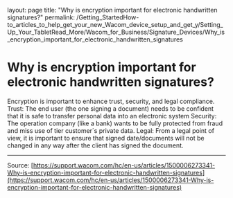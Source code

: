 layout: page
title: "Why is encryption important for electronic handwritten signatures?"
permalink: /Getting_StartedHow-to_articles_to_help_get_your_new_Wacom_device_setup_and_get_y/Setting_Up_Your_TabletRead_More/Wacom_for_Business/Signature_Devices/Why_is_encryption_important_for_electronic_handwritten_signatures

# Why is encryption important for electronic handwritten signatures?

Encryption is important to enhance trust, security, and legal compliance. Trust: The end user (the one signing a document) needs to be confident that it is safe to transfer personal data into an electronic system Security: The operation company (like a bank) wants to be fully protected from fraud and miss use of tier customer´s private data. Legal: From a legal point of view, it is important to ensure that signed date/documents will not be changed in any way after the client has signed the document.

---
Source: [https://support.wacom.com/hc/en-us/articles/1500006273341-Why-is-encryption-important-for-electronic-handwritten-signatures](https://support.wacom.com/hc/en-us/articles/1500006273341-Why-is-encryption-important-for-electronic-handwritten-signatures)
